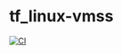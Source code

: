 # tf_linux-vmss

[![CI](https://github.com/ewilson57/tf_linux-vmss/actions/workflows/blank.yml/badge.svg)](https://github.com/ewilson57/tf_linux-vmss/actions/workflows/blank.yml)
